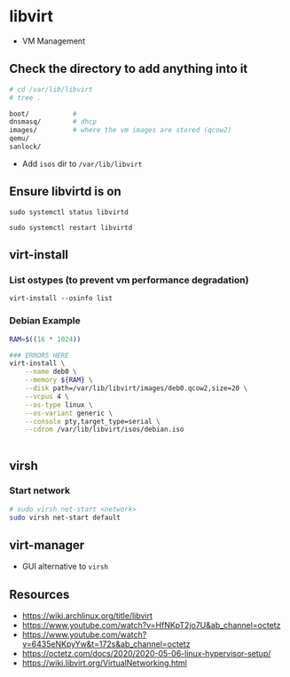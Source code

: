 # libvirt
- VM Management

## Check the directory to add anything into it
```bash
# cd /var/lib/libvirt
# tree .

boot/           #
dnsmasq/        # dhcp 
images/         # where the vm images are stored (qcow2)
qemu/           
sanlock/
```
- Add `isos` dir to `/var/lib/libvirt`


## Ensure libvirtd is on
```
sudo systemctl status libvirtd

sudo systemctl restart libvirtd
```

## virt-install

### List ostypes (to prevent vm performance degradation)
```
virt-install --osinfo list
```


### Debian Example
```bash
RAM=$((16 * 1024))

### ERRORS HERE
virt-install \
	--name deb0 \
	--memory ${RAM} \
	--disk path=/var/lib/libvirt/images/deb0.qcow2,size=20 \
	--vcpus 4 \
	--os-type linux \
	--os-variant generic \
	--console pty,target_type=serial \
	--cdrom /var/lib/libvirt/isos/debian.iso
	
```




## virsh
### Start network
```bash
# sudo virsh net-start <network>
sudo virsh net-start default
```


## virt-manager
- GUI alternative to `virsh`



## Resources
- https://wiki.archlinux.org/title/libvirt
- https://www.youtube.com/watch?v=HfNKpT2jo7U&ab_channel=octetz
- https://www.youtube.com/watch?v=6435eNKpyYw&t=172s&ab_channel=octetz
- https://octetz.com/docs/2020/2020-05-06-linux-hypervisor-setup/
- https://wiki.libvirt.org/VirtualNetworking.html
